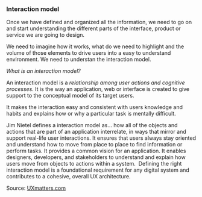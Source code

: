 ### Interaction model

Once we have defined and organized all the information, we need to go on and start understanding the different parts of the interface, product or service we are going to design. 

We need to imagine how it works, what do we need to highlight and the volume of those elements to drive users into a easy to understand environment. We need to understan the interaction model.

*What is an interaction model?*

An interaction model is a *relationship among user actions and cognitive processes*. It is the way an application, web or interface is created to give support to the conceptual model of its target users. 

It makes the interaction easy and consistent with users knowledge and habits and explains how or why a particular task is mentally difficult.

Jim Nietel defines a interaction model as… how all of the objects and actions that are part of an application interrelate, in ways that mirror and support real-life user interactions. It ensures that users always stay oriented and understand how to move from place to place to find information or perform tasks. It provides a common vision for an application. It enables designers, developers, and stakeholders to understand and explain how users move from objects to actions within a system. 
Defining the right interaction model is a foundational requirement for any digital system and contributes to a cohesive, overall UX architecture.

Source: <a href="https://www.uxmatters.com/mt/archives/2012/01/defining-an-interaction-model-the-cornerstone-of-application-design.php">UXmatters.com</a>


